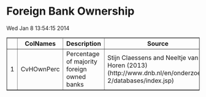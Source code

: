 # Foreign Bank Ownership


 Wed Jan  8 13:54:15 2014 <!-- html table generated in R 3.0.2 by xtable 1.7-1 package -->
<!-- Wed Jan  8 13:54:15 2014 -->
<TABLE border=1>
<TR> <TH>  </TH> <TH> ColNames </TH> <TH> Description </TH> <TH> Source </TH>  </TR>
  <TR> <TD align="right"> 1 </TD> <TD> CvHOwnPerc </TD> <TD> Percentage of majority foreign owned banks </TD> <TD> Stijn Claessens and Neeltje van Horen (2013) (http://www.dnb.nl/en/onderzoek-2/databases/index.jsp) </TD> </TR>
   </TABLE>
